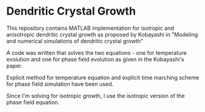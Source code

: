 # Dendritic Crystal Growth
This repository contains MATLAB implementation for isotropic and anisotropic dendritic crystal growth as proposed by Kobayashi in "Modeling and numerical simulations of dendritic crystal growth"

A code was written that solves the two equations - one for temperature evolution and one for phase field evolution as given in the Kobayashi's paper. 

Explicit method for temperature equation and explicit time marching scheme for phase field simulation have been used.

Since I'm solving for isotropic growth, I use the isotropic version of the phase field equation.
